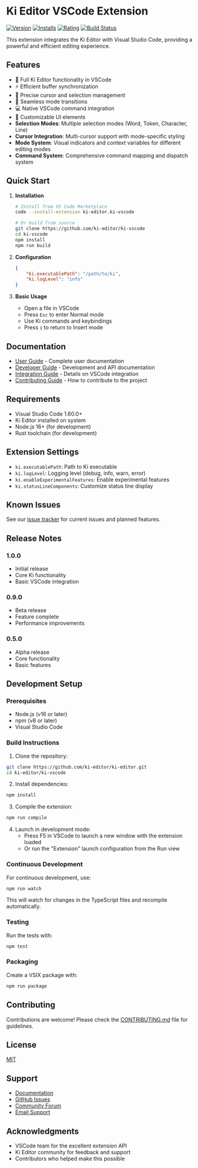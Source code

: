 # Ki Editor VSCode Extension

[![Version](https://img.shields.io/visual-studio-marketplace/v/ki-editor.ki-vscode)](https://marketplace.visualstudio.com/items?itemName=ki-editor.ki-vscode)
[![Installs](https://img.shields.io/visual-studio-marketplace/i/ki-editor.ki-vscode)](https://marketplace.visualstudio.com/items?itemName=ki-editor.ki-vscode)
[![Rating](https://img.shields.io/visual-studio-marketplace/r/ki-editor.ki-vscode)](https://marketplace.visualstudio.com/items?itemName=ki-editor.ki-vscode)
[![Build Status](https://github.com/ki-editor/ki-vscode/workflows/CI/badge.svg)](https://github.com/ki-editor/ki-vscode/actions)

This extension integrates the Ki Editor with Visual Studio Code, providing a powerful and efficient editing experience.

## Features

- 🚀 Full Ki Editor functionality in VSCode
- ⚡ Efficient buffer synchronization
- 🎯 Precise cursor and selection management
- 🔄 Seamless mode transitions
- 💻 Native VSCode command integration
- 🎨 Customizable UI elements
- **Selection Modes**: Multiple selection modes (Word, Token, Character, Line)
- **Cursor Integration**: Multi-cursor support with mode-specific styling
- **Mode System**: Visual indicators and context variables for different editing modes
- **Command System**: Comprehensive command mapping and dispatch system

## Quick Start

1. **Installation**

    ```bash
    # Install from VS Code Marketplace
    code --install-extension ki-editor.ki-vscode

    # Or build from source
    git clone https://github.com/ki-editor/ki-vscode
    cd ki-vscode
    npm install
    npm run build
    ```

2. **Configuration**

    ```json
    {
        "ki.executablePath": "/path/to/ki",
        "ki.logLevel": "info"
    }
    ```

3. **Basic Usage**
    - Open a file in VSCode
    - Press `Esc` to enter Normal mode
    - Use Ki commands and keybindings
    - Press `i` to return to Insert mode

## Documentation

- [User Guide](docs/user-guide.md) - Complete user documentation
- [Developer Guide](docs/dev/developer-guide.md) - Development and API documentation
- [Integration Guide](docs/integration-guide.md) - Details on VSCode integration
- [Contributing Guide](CONTRIBUTING.md) - How to contribute to the project

## Requirements

- Visual Studio Code 1.60.0+
- Ki Editor installed on system
- Node.js 16+ (for development)
- Rust toolchain (for development)

## Extension Settings

- `ki.executablePath`: Path to Ki executable
- `ki.logLevel`: Logging level (debug, info, warn, error)
- `ki.enableExperimentalFeatures`: Enable experimental features
- `ki.statusLineComponents`: Customize status line display

## Known Issues

See our [issue tracker](https://github.com/ki-editor/ki-vscode/issues) for current issues and planned features.

## Release Notes

### 1.0.0

- Initial release
- Core Ki functionality
- Basic VSCode integration

### 0.9.0

- Beta release
- Feature complete
- Performance improvements

### 0.5.0

- Alpha release
- Core functionality
- Basic features

## Development Setup

### Prerequisites

- Node.js (v16 or later)
- npm (v8 or later)
- Visual Studio Code

### Build Instructions

1. Clone the repository:

```bash
git clone https://github.com/ki-editor/ki-editor.git
cd ki-editor/ki-vscode
```

2. Install dependencies:

```bash
npm install
```

3. Compile the extension:

```bash
npm run compile
```

4. Launch in development mode:
    - Press F5 in VSCode to launch a new window with the extension loaded
    - Or run the "Extension" launch configuration from the Run view

### Continuous Development

For continuous development, use:

```bash
npm run watch
```

This will watch for changes in the TypeScript files and recompile automatically.

### Testing

Run the tests with:

```bash
npm test
```

### Packaging

Create a VSIX package with:

```bash
npm run package
```

## Contributing

Contributions are welcome! Please check the [CONTRIBUTING.md](../CONTRIBUTING.md) file for guidelines.

## License

[MIT](LICENSE)

## Support

- [Documentation](docs/)
- [GitHub Issues](https://github.com/ki-editor/ki-vscode/issues)
- [Community Forum](https://forum.ki-editor.org)
- [Email Support](mailto:support@ki-editor.org)

## Acknowledgments

- VSCode team for the excellent extension API
- Ki Editor community for feedback and support
- Contributors who helped make this possible

```

```
